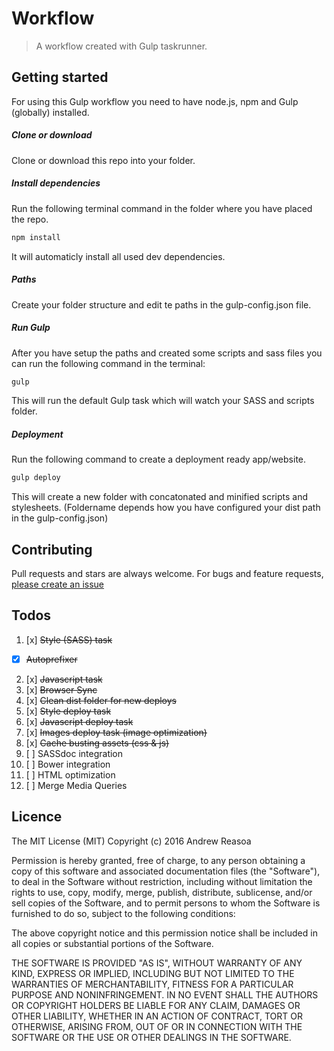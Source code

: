 # Workflow
> A workflow created with Gulp taskrunner.

## Getting started
For using this Gulp workflow you need to have node.js, npm and Gulp (globally) installed.

##### Clone or download
Clone or download this repo into your folder.
##### Install dependencies
Run the following terminal command in the folder where you have placed the repo.
```sh
npm install
```
It will automaticly install all used dev dependencies.
##### Paths
Create your folder structure and edit te paths in the gulp-config.json file.
##### Run Gulp
After you have setup the paths and created some scripts and sass files you can run the following command in the terminal:
```sh
gulp
```
This will run the default Gulp task which will watch your SASS and scripts folder.
##### Deployment
Run the following command to create a deployment ready app/website.
``` sh
gulp deploy
```
This will create a new folder with concatonated and minified scripts and stylesheets. (Foldername depends how you have configured your dist path in the gulp-config.json)

## Contributing
Pull requests and stars are always welcome. For bugs and feature requests, [please create an issue](https://github.com/drw026/workflow/issues)

## Todos
1. [x] ~~Style (SASS) task~~
  * [x] ~~Autoprefixer~~
2. [x] ~~Javascript task~~
3. [x] ~~Browser Sync~~
4. [x] ~~Clean dist folder for new deploys~~
5. [x] ~~Style deploy task~~
7. [x] ~~Javascript deploy task~~
8. [x] ~~Images deploy task (image optimization)~~
9. [x] ~~Cache busting assets (css & js)~~
10. [ ] SASSdoc integration
11. [ ] Bower integration
12. [ ] HTML optimization
13. [ ] Merge Media Queries

## Licence
The MIT License (MIT)
Copyright (c) 2016 Andrew Reasoa

Permission is hereby granted, free of charge, to any person obtaining a copy
of this software and associated documentation files (the "Software"), to deal
in the Software without restriction, including without limitation the rights
to use, copy, modify, merge, publish, distribute, sublicense, and/or sell
copies of the Software, and to permit persons to whom the Software is
furnished to do so, subject to the following conditions:

The above copyright notice and this permission notice shall be included in all
copies or substantial portions of the Software.

THE SOFTWARE IS PROVIDED "AS IS", WITHOUT WARRANTY OF ANY KIND, EXPRESS OR
IMPLIED, INCLUDING BUT NOT LIMITED TO THE WARRANTIES OF MERCHANTABILITY,
FITNESS FOR A PARTICULAR PURPOSE AND NONINFRINGEMENT. IN NO EVENT SHALL THE
AUTHORS OR COPYRIGHT HOLDERS BE LIABLE FOR ANY CLAIM, DAMAGES OR OTHER
LIABILITY, WHETHER IN AN ACTION OF CONTRACT, TORT OR OTHERWISE, ARISING FROM,
OUT OF OR IN CONNECTION WITH THE SOFTWARE OR THE USE OR OTHER DEALINGS IN THE
SOFTWARE.